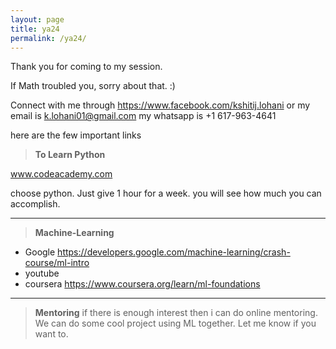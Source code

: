 ```yaml
---
layout: page
title: ya24
permalink: /ya24/
---
```


Thank you for coming to my session.

If Math troubled you, sorry about that. :)

Connect with me through 
https://www.facebook.com/kshitij.lohani
or my email is k.lohani01@gmail.com
my whatsapp is +1 617-963-4641

here are the few important links


> **To Learn Python**

www.codeacademy.com

choose python.
Just give 1 hour for a week. you will see how much you can accomplish.

---

> **Machine-Learning**

* Google https://developers.google.com/machine-learning/crash-course/ml-intro
* youtube
* coursera https://www.coursera.org/learn/ml-foundations

---

> **Mentoring**
if there is enough interest then i can do online mentoring.
We can do some cool project using ML together. Let me know if you want to.




